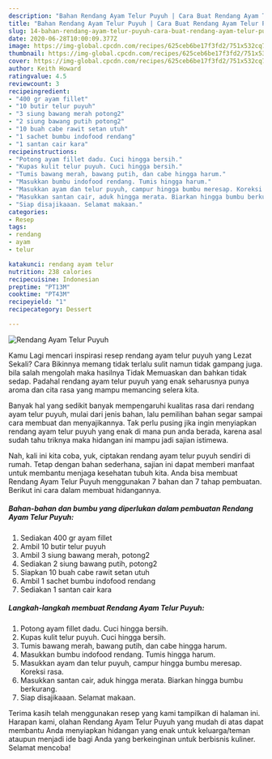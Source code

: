 ```yaml
---
description: "Bahan Rendang Ayam Telur Puyuh | Cara Buat Rendang Ayam Telur Puyuh Yang Enak Dan Mudah"
title: "Bahan Rendang Ayam Telur Puyuh | Cara Buat Rendang Ayam Telur Puyuh Yang Enak Dan Mudah"
slug: 14-bahan-rendang-ayam-telur-puyuh-cara-buat-rendang-ayam-telur-puyuh-yang-enak-dan-mudah
date: 2020-06-28T10:00:09.377Z
image: https://img-global.cpcdn.com/recipes/625ceb6be17f3fd2/751x532cq70/rendang-ayam-telur-puyuh-foto-resep-utama.jpg
thumbnail: https://img-global.cpcdn.com/recipes/625ceb6be17f3fd2/751x532cq70/rendang-ayam-telur-puyuh-foto-resep-utama.jpg
cover: https://img-global.cpcdn.com/recipes/625ceb6be17f3fd2/751x532cq70/rendang-ayam-telur-puyuh-foto-resep-utama.jpg
author: Keith Howard
ratingvalue: 4.5
reviewcount: 3
recipeingredient:
- "400 gr ayam fillet"
- "10 butir telur puyuh"
- "3 siung bawang merah potong2"
- "2 siung bawang putih potong2"
- "10 buah cabe rawit setan utuh"
- "1 sachet bumbu indofood rendang"
- "1 santan cair kara"
recipeinstructions:
- "Potong ayam fillet dadu. Cuci hingga bersih."
- "Kupas kulit telur puyuh. Cuci hingga bersih."
- "Tumis bawang merah, bawang putih, dan cabe hingga harum."
- "Masukkan bumbu indofood rendang. Tumis hingga harum."
- "Masukkan ayam dan telur puyuh, campur hingga bumbu meresap. Koreksi rasa."
- "Masukkan santan cair, aduk hingga merata. Biarkan hingga bumbu berkurang."
- "Siap disajikaaan. Selamat makaan."
categories:
- Resep
tags:
- rendang
- ayam
- telur

katakunci: rendang ayam telur 
nutrition: 238 calories
recipecuisine: Indonesian
preptime: "PT13M"
cooktime: "PT43M"
recipeyield: "1"
recipecategory: Dessert

---
```



![Rendang Ayam Telur Puyuh](https://img-global.cpcdn.com/recipes/625ceb6be17f3fd2/751x532cq70/rendang-ayam-telur-puyuh-foto-resep-utama.jpg)

Kamu Lagi mencari inspirasi resep rendang ayam telur puyuh yang Lezat Sekali? Cara Bikinnya memang tidak terlalu sulit namun tidak gampang juga. bila salah mengolah maka hasilnya Tidak Memuaskan dan bahkan tidak sedap. Padahal rendang ayam telur puyuh yang enak seharusnya punya aroma dan cita rasa yang mampu memancing selera kita.



Banyak hal yang sedikit banyak mempengaruhi kualitas rasa dari rendang ayam telur puyuh, mulai dari jenis bahan, lalu pemilihan bahan segar sampai cara membuat dan menyajikannya. Tak perlu pusing jika ingin menyiapkan rendang ayam telur puyuh yang enak di mana pun anda berada, karena asal sudah tahu triknya maka hidangan ini mampu jadi sajian istimewa.


Nah, kali ini kita coba, yuk, ciptakan rendang ayam telur puyuh sendiri di rumah. Tetap dengan bahan sederhana, sajian ini dapat memberi manfaat untuk membantu menjaga kesehatan tubuh kita. Anda bisa membuat Rendang Ayam Telur Puyuh menggunakan 7 bahan dan 7 tahap pembuatan. Berikut ini cara dalam membuat hidangannya.

<!--inarticleads1-->

##### Bahan-bahan dan bumbu yang diperlukan dalam pembuatan Rendang Ayam Telur Puyuh:

1. Sediakan 400 gr ayam fillet
1. Ambil 10 butir telur puyuh
1. Ambil 3 siung bawang merah, potong2
1. Sediakan 2 siung bawang putih, potong2
1. Siapkan 10 buah cabe rawit setan utuh
1. Ambil 1 sachet bumbu indofood rendang
1. Sediakan 1 santan cair kara




<!--inarticleads2-->

##### Langkah-langkah membuat Rendang Ayam Telur Puyuh:

1. Potong ayam fillet dadu. Cuci hingga bersih.
1. Kupas kulit telur puyuh. Cuci hingga bersih.
1. Tumis bawang merah, bawang putih, dan cabe hingga harum.
1. Masukkan bumbu indofood rendang. Tumis hingga harum.
1. Masukkan ayam dan telur puyuh, campur hingga bumbu meresap. Koreksi rasa.
1. Masukkan santan cair, aduk hingga merata. Biarkan hingga bumbu berkurang.
1. Siap disajikaaan. Selamat makaan.




Terima kasih telah menggunakan resep yang kami tampilkan di halaman ini. Harapan kami, olahan Rendang Ayam Telur Puyuh yang mudah di atas dapat membantu Anda menyiapkan hidangan yang enak untuk keluarga/teman ataupun menjadi ide bagi Anda yang berkeinginan untuk berbisnis kuliner. Selamat mencoba!
